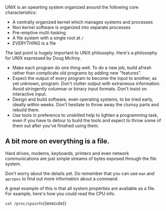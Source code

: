 UNIX is an opearting system organized around the following core characteristics:

* A centrally organized kernel which manages systems and processes
* Non kernel software is organized into separate processes
* Pre-emptive multi-tasking
* A file system with a single root at `/`
* *EVERYTHING* is a file

The last point is hugely important to UNIX philosophy. Here's a philosophy for UNIX expressed by Doug Mcilroy.

* Make each program do one thing well. To do a new job, build afresh rather than complicate old programs by adding new "features".
* Expect the output of every program to become the input to another, as yet unknown, program. Don't clutter output with extraneous information. Avoid stringently columnar or binary input formats. Don't insist on interactive input.
* Design and build software, even operating systems, to be tried early, ideally within weeks. Don't hesitate to throw away the clumsy parts and rebuild them.
* Use tools in preference to unskilled help to lighten a programming task, even if you have to detour to build the tools and expect to throw some of them out after you've finished using them.

## A bit more on everything is a file.

Hard drives, modems, keyboards, printers and even network communications are just simple streams of bytes exposed through the file system.

Don't worry about the details yet. Do remember that you can use `man` and `apropos` to find out more information about a command.

A great example of this is that all system properties are available as a file. For example, here's how you could read the CPU info.

`cat /proc/cpuinfo`{{execute}}
